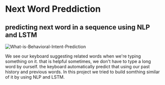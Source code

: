 # Next Word Preddiction
## predicting next word in a sequence using NLP and LSTM  
![What-is-Behavioral-Intent-Prediction](https://user-images.githubusercontent.com/77840111/182775792-9e27b15a-1e55-4f0c-8cba-2ecee44009b1.jpg)  
  

We see our keyboard suggesting related words when we're typing something on it. that is helpful sometimes, we don't have to type a long word by ourself. the keyboard automatically predict that using our past history and previous words. In this project we tried to build somthing similar of it by using NLP and LSTM.  
